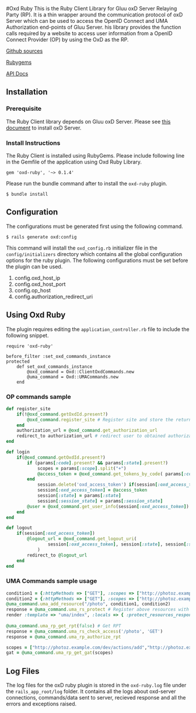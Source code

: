 #Oxd Ruby
This is the Ruby Client Library for Gluu oxD Server Relaying Party (RP). It is a thin wrapper around the communication protocol of oxD Server which can be used to access the OpenID Connect and UMA Authorization end-points of Gluu Server. his library provides the function calls required by a website to access user information from a OpenID Connect Provider (OP) by using the OxD as the RP.

[Github sources](https://github.com/GluuFederation/oxd-ruby)

[Rubygems](https://rubygems.org/gems/oxd-ruby)

[API Docs](http://www.rubydoc.info/gems/oxd-ruby)

## Installation
### Prerequisite
The Ruby Client library depends on Gluu oxD Server. Please see [this document](https://www.gluu.org/docs-oxd/2.4.4/oxdserver/install/) to install oxD Server.

### Install Instructions
The Ruby Client is installed using RubyGems. Please include following line in the Gemfile of the application using Oxd Ruby Library.

```
gem 'oxd-ruby', '~> 0.1.4'
```

Please run the bundle command after to install the `oxd-ruby` plugin.

```
$ bundle install
```

## Configuration
The configurations must be generated first using the following command.

```
$ rails generate oxd:config
```

This command will install the `oxd_config.rb` initializer file in the `config/initializers` directory which contains all the global configuration options for the ruby plugin. The following configurations must be set before the plugin can be used.

1. config.oxd_host_ip
2. config.oxd_host_port
3. config.op_host 
4. config.authorization_redirect_uri

## Using Oxd Ruby
The plugin requires editing the `application_controller.rb` file to include the following snippet.

```
require 'oxd-ruby'

before_filter :set_oxd_commands_instance
protected
    def set_oxd_commands_instance
        @oxd_command = Oxd::ClientOxdCommands.new
        @uma_command = Oxd::UMACommands.new
    end
```

### OP commands sample

```ruby
def register_site		
	if(!@oxd_command.getOxdId.present?)			
		@oxd_command.register_site # Register site and store the returned oxd_id in config
    end
    authorization_url = @oxd_command.get_authorization_url
    redirect_to authorization_url # redirect user to obtained authorization_url to authenticate
end

def login
	if(@oxd_command.getOxdId.present?)
		if (params[:code].present? && params[:state].present?)
			scopes = params[:scope].split("+")
			@access_token = @oxd_command.get_tokens_by_code( params[:code], scopes, params[:state]) 
		end
	        session.delete('oxd_access_token') if(session[:oxd_access_token].present?)
	    	session[:oxd_access_token] = @access_token
	    	session[:state] = params[:state]
	    	session[:session_state] = params[:session_state]
		@user = @oxd_command.get_user_info(session[:oxd_access_token]) 			
	end
end

def logout
	if(session[:oxd_access_token])
		@logout_url = @oxd_command.get_logout_uri(
				session[:oxd_access_token], session[:state], session[:session_state]
			)
		redirect_to @logout_url
	end	    
end
```

### UMA Commands sample usage

``` ruby
condition1 = {:httpMethods => ["GET"], :scopes => ["http://photoz.example.com/dev/actions/add"]}
condition2 = {:httpMethods => ["GET"], :scopes => ["http://photoz.example.com/dev/actions/view"]}
@uma_command.uma_add_resource("/photo", condition1, condition2)
response = @uma_command.uma_rs_protect # Register above resources with UMA RS
render :template => "uma/index", :locals => { :protect_resources_response => response } 
	
@uma_command.uma_rp_get_rpt(false) # Get RPT       
response = @uma_command.uma_rs_check_access('/photo', 'GET')        
response = @uma_command.uma_rp_authorize_rpt

scopes = ["http://photoz.example.com/dev/actions/add","http://photoz.example.com/dev/actions/view"]
gat = @uma_command.uma_rp_get_gat(scopes)
```

## Log Files
The log files for the oxD ruby plugin is stored in the `oxd-ruby.log` file under the `rails_app_root/log` folder. It contains all the logs about oxd-server connections, commands/data sent to server, recieved response and all the errors and exceptions raised.
